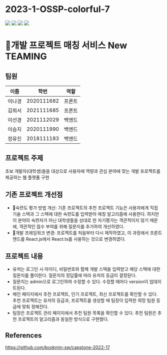 # 2023-1-OSSP-colorful-7
<img src="https://img.shields.io/badge/React-3776AB?style=for-the-badge&logo=React&logoColor=white"> <img src="https://img.shields.io/badge/Spring Boot-6DB33F?style=for-the-badge&logo=springboot&logoColor=white"> <img src="https://img.shields.io/badge/MySQL-4479A1?style=for-the-badge&logo=mysql&logoColor=white"> <img src="https://img.shields.io/badge/Typescript-3178C6?style=for-the-badge&logo=typescript&logoColor=white">
# :raising_hand:개발 프로젝트 매칭 서비스 New TEAMING
## 팀원
|이름|학번|역할|
|------|---|---|
|이나경|2020111682|프론트|
|김희서|2021111685|프론트|
|이선경|2021112029|백엔드|
|이승지|2020111990|백엔드|
|정유진|2018111183|백엔드|

## 프로젝트 주제
초보 개발자(대학생)들을 대상으로 사용자에 역량과 관심 분야에 맞는 개발 프로젝트를 제공하는 웹 플랫폼 구현

## 기존 프로젝트 개선점
- :star2:숙련도 평가 방법 개선: 기존 프로젝트의 추천 프로젝트 기능은 사용자에게 직접 기술 스택과 그 스택에 대한 숙련도를 입력받아 매칭 알고리즘에 사용한다. 
하지만 이 분야의 숙련자가 아닌 대학생들을 상대로 한 자기평가는 객관적이지 않기 때문에, 객관적인 점수 부여를 위해 질문지를 추가하여 개선하였다.
- :feet:개발 프레임워크 변경: 프로젝트를 처음부터 다시 제작하였고, 이 과정에서 프론트엔드를 React.js에서 React.ts를 사용하는 것으로 변경하였다.

## 프로젝트 내용
- 유저는 로그인 시 아이디, 비밀번호와 함께 개발 스택을 입력받고 해당 스택에 대한 질문지를 풀이한다. 질문지의 정답률에 따라 유저의 등급이 결정된다.
- 질문지는 admin으로 로그인하여 수정할 수 있다. 수정할 때마다 version이 업데이트된다.
- 메인 페이지에서 추천 프로젝트, 인기 프로젝트, 최신 프로젝트를 확인할 수 있다. 추천 프로젝트는 유저의 등급과, 프로젝트를 생성할 때 팀장이 입력한 희망 팀원 등급에 맞춰 정해진다.
- 팀장은 프로젝트 관리 페이지에서 추천 팀원 목록을 확인할 수 있다. 추천 팀원은 추천 프로젝트의 알고리즘과 동일한 방식으로 구현했다.

## References
https://github.com/kookmin-sw/capstone-2022-17
